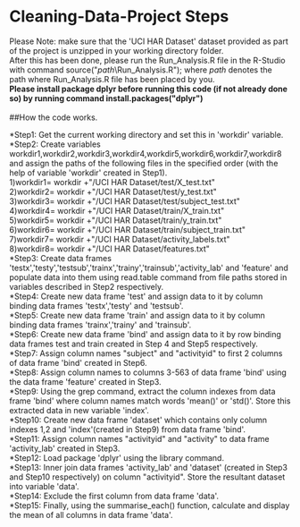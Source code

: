 # Cleaning-Data-Project Steps

Please Note: make sure that the 'UCI HAR Dataset' dataset provided as part of the project is unzipped in your working directory folder.<br />
After this has been done, please run the Run_Analysis.R file in the R-Studio with command source("*path*\Run_Analysis.R"); where *path* denotes the path where Run_Analysis.R file has been placed by you.<br />
**Please install package dplyr before running this code (if not already done so) by running command install.packages("dplyr")**<br /><br />
##How the code works.

*Step1: Get the current working directory and set this in 'workdir' variable.<br />
*Step2: Create variables workdir1,workdir2,workdir3,workdir4,workdir5,workdir6,workdir7,workdir8 and assign the paths of the following files in the specified order (with the help of variable 'workdir' created in Step1).<br />
		1)workdir1= workdir +"/UCI HAR Dataset/test/X_test.txt"<br />
		2)workdir2= workdir +"/UCI HAR Dataset/test/y_test.txt" <br />
		3)workdir3= workdir +"/UCI HAR Dataset/test/subject_test.txt" <br />
		4)workdir4= workdir +"/UCI HAR Dataset/train/X_train.txt" <br />
		5)workdir5= workdir +"/UCI HAR Dataset/train/y_train.txt" <br />
		6)workdir6= workdir +"/UCI HAR Dataset/train/subject_train.txt" <br />
		7)workdir7= workdir +"/UCI HAR Dataset/activity_labels.txt" <br />
		8)workdir8= workdir +"/UCI HAR Dataset/features.txt" <br />
*Step3: Create data frames 'testx','testy','testsub','trainx','trainy','trainsub','activity_lab' and 'feature' and populate data into them using read.table command from file paths stored in variables described in Step2 respectively.<br />
*Step4: Create new data frame 'test' and assign data to it by column binding data frames 'testx','testy' and 'testsub'.<br />
*Step5: Create new data frame 'train' and assign data to it by column binding data frames 'trainx','trainy' and 'trainsub'.<br />
*Step6: Create new data frame 'bind' and assign data to it by row binding data frames test and train created in Step 4 and Step5 respectively.<br />
*Step7: Assign column names "subject" and "activityid" to first 2 columns of data frame 'bind' created in Step6.<br />
*Step8: Assign column names to columns 3-563 of data frame 'bind' using the data frame 'feature' created in Step3.<br />
*Step9: Using the grep command, extract the column indexes from data frame 'bind' where column names match words 'mean()' or 'std()'. Store this extracted data in new variable 'index'.<br />
*Step10: Create new data frame 'dataset' which contains only column indexes 1,2 and 'index'(created in Step9) from data frame 'bind'.<br />
*Step11: Assign column names "activityid" and "activity" to data frame 'activity_lab' created in Step3.<br />
*Step12: Load package 'dplyr' using the library command.<br />
*Step13: Inner join data frames 'activity_lab' and 'dataset' (created in Step3 and Step10 respectively) on column "activityid". Store the resultant dataset into variable 'data'.<br />
*Step14: Exclude the first column from data frame 'data'.<br />
*Step15: Finally, using the summarise_each() function, calculate and display the mean of all columns in data frame 'data'.<br />